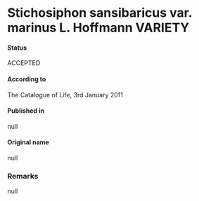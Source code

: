 Stichosiphon sansibaricus var. marinus L. Hoffmann VARIETY
=======

#### Status
ACCEPTED

#### According to
The Catalogue of Life, 3rd January 2011

#### Published in
null

#### Original name
null

### Remarks
null